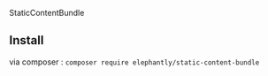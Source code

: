 StaticContentBundle



## Install

via composer : `composer require elephantly/static-content-bundle`



